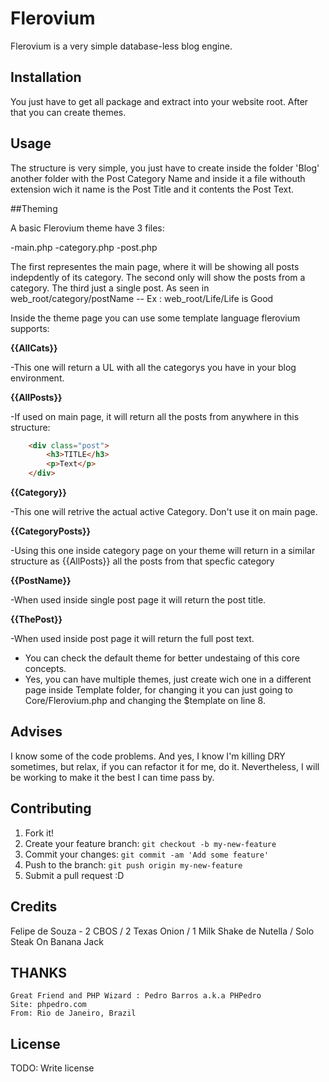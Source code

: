 # Flerovium

Flerovium is a very simple database-less blog engine.

## Installation

You just have to get all package and extract into your website root. After that you can create themes.

## Usage

The structure is very simple, you just have to create inside the folder 'Blog' another folder with the Post Category Name and inside
it a file withouth extension wich it name is the Post Title and it contents the Post Text.

##Theming

A basic Flerovium theme have 3 files:

-main.php
-category.php
-post.php

The first representes the main page, where it will be showing all posts indepdently of its category.
The second only will show the posts from a category.
The third just a single post. As seen in web_root/category/postName -- Ex : web_root/Life/Life is Good


Inside the theme page you can use some template language flerovium supports:

**{{AllCats}}**

-This one will return a UL with all the categorys you have in your blog environment.

**{{AllPosts}}**

-If used on main page, it will return all the posts from anywhere in this structure:

```HTML
	<div class="post">
		<h3>TITLE</h3>
		<p>Text</p>
	</div>
```

**{{Category}}**

-This one will retrive the actual active Category. Don't use it on main page.

**{{CategoryPosts}}**

-Using this one inside category page on your theme will return in a similar structure as {{AllPosts}} all the posts from that specfic category

**{{PostName}}**

-When used inside single post page it will return the post title.

**{{ThePost}}**

-When used inside post page it will return the full post text.

- You can check the default theme for better undestaing of this core concepts.
- Yes, you can have multiple themes, just create wich one in a different page inside Template folder, for changing it you can just going to Core/Flerovium.php and changing the $template on line 8.


## Advises

I know some of the code problems. And yes, I know I'm killing DRY sometimes, but relax, if you can refactor it for me, do it.
Nevertheless, I will be working to make it the best I can time pass by.

## Contributing

1. Fork it!
2. Create your feature branch: `git checkout -b my-new-feature`
3. Commit your changes: `git commit -am 'Add some feature'`
4. Push to the branch: `git push origin my-new-feature`
5. Submit a pull request :D

## Credits

Felipe de Souza - 2 CBOS / 2 Texas Onion / 1 Milk Shake de Nutella / Solo Steak On Banana Jack

## THANKS

    Great Friend and PHP Wizard : Pedro Barros a.k.a PHPedro
    Site: phpedro.com
    From: Rio de Janeiro, Brazil


## License

TODO: Write license
